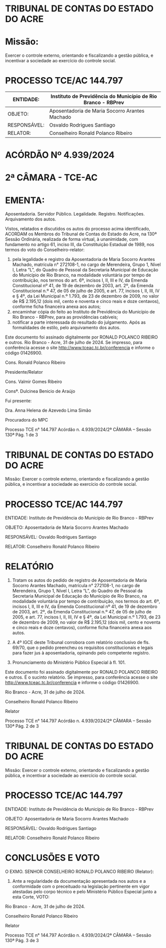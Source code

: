 # TRIBUNAL DE CONTAS DO ESTADO DO ACRE

# Missão:

Exercer o controle externo, orientando e fiscalizando a gestão pública, e incentivar a sociedade ao exercício do controle social.

# PROCESSO TCE/AC 144.797

|ENTIDADE:|Instituto de Previdência do Município de Rio Branco - RBPrev|
|---|---|
|OBJETO:|Aposentadoria de Maria Socorro Arantes Machado|
|RESPONSÁVEL:|Osvaldo Rodrigues Santiago|
|RELATOR:|Conselheiro Ronald Polanco Ribeiro|

# ACÓRDÃO Nº 4.939/2024

# 2ª CÂMARA - TCE-AC

# EMENTA:

Aposentadoria. Servidor Público. Legalidade. Registro. Notificações. Arquivamento dos autos.

Vistos, relatados e discutidos os autos do processo acima identificado, ACORDAM os Membros do Tribunal de Contas do Estado do Acre, na 130ª Sessão Ordinária, realizada de forma virtual, à unanimidade, com fundamento no artigo 61, inciso III, da Constituição Estadual de 1989, nos termos do voto do Conselheiro-relator:

1. pela legalidade e registro da Aposentadoria de Maria Socorro Arantes Machado, matrícula n° 272108-1, no cargo de Merendeira, Grupo 1, Nível I, Letra “L”, do Quadro de Pessoal da Secretaria Municipal de Educação do Município de Rio Branco, na modalidade voluntária por tempo de contribuição, nos termos do art. 6º, incisos I, II, III e IV, da Emenda Constitucional nº 41, de 19 de dezembro de 2003, art. 2º, da Emenda Constitucional n.º 47, de 05 de julho de 2005, e art. 77, incisos I, II, III, IV e § 4º, da Lei Municipal n.º 1.793, de 23 de dezembro de 2009, no valor de R$ 2.195,12 (dois mil, cento e noventa e cinco reais e doze centavos), conforme ficha financeira anexa aos autos;
2. encaminhar cópia do feito ao Instituto de Previdência do Município de Rio Branco - RBPrev, para as providências cabíveis;
3. notificar a parte interessada do resultado do julgamento. Após as formalidades de estilo, pelo arquivamento dos autos.

Este documento foi assinado digitalmente por RONALD POLANCO RIBEIRO e outros. Rio Branco - Acre, 31 de julho de 2024. Se impresso, para conferência acesse o site http://www.tceac.tc.br/conferencia e informe o código 01426900.

Cons. Ronald Polanco Ribeiro

Presidente/Relator

Cons. Valmir Gomes Ribeiro

Consª. Dulcinea Benicio de Araújo

Fui presente:

Dra. Anna Helena de Azevedo Lima Simão

Procuradora do MPC

Processo TCE n° 144.797 Acórdão n. 4.939/2024/2ª CÂMARA – Sessão 130ª Pág. 1 de 3

# TRIBUNAL DE CONTAS DO ESTADO DO ACRE

Missão: Exercer o controle externo, orientando e fiscalizando a gestão pública, e incentivar a sociedade ao exercício do controle social.

# PROCESSO TCE/AC 144.797

ENTIDADE: Instituto de Previdência do Município de Rio Branco - RBPrev

OBJETO: Aposentadoria de Maria Socorro Arantes Machado

RESPONSÁVEL: Osvaldo Rodrigues Santiago

RELATOR: Conselheiro Ronald Polanco Ribeiro

# RELATÓRIO

1. Tratam os autos do pedido de registro de Aposentadoria de Maria Socorro Arantes Machado, matrícula n° 272108-1, no cargo de Merendeira, Grupo 1, Nível I, Letra “L”, do Quadro de Pessoal da Secretaria Municipal de Educação do Município de Rio Branco, na modalidade voluntária por tempo de contribuição, nos termos do art. 6º, incisos I, II, III e IV, da Emenda Constitucional nº 41, de 19 de dezembro de 2003, art. 2º, da Emenda Constitucional n.º 47, de 05 de julho de 2005, e art. 77, incisos I, II, III, IV e § 4º, da Lei Municipal n.º 1.793, de 23 de dezembro de 2009, no valor de R$ 2.195,12 (dois mil, cento e noventa e cinco reais e doze centavos), conforme ficha financeira anexa aos autos.

2. A 4º IGCE deste Tribunal corrobora com relatório conclusivo de fls. 69/70, que o pedido preencheu os requisitos constitucionais e legais para fazer jus à aposentadoria, opinando pelo competente registro.

3. Pronunciamento do Ministério Público Especial à fl. 101.

Este documento foi assinado digitalmente por RONALD POLANCO RIBEIRO e outros. É o sucinto relatório. Se impresso, para conferência acesse o site http://www.tceac.tc.br/conferencia e informe o código 01426900.

Rio Branco - Acre, 31 de julho de 2024.

Conselheiro Ronald Polanco Ribeiro

Relator

Processo TCE n° 144.797 Acórdão n. 4.939/2024/2ª CÂMARA – Sessão 130ª Pág. 2 de 3

# TRIBUNAL DE CONTAS DO ESTADO DO ACRE

Missão: Exercer o controle externo, orientando e fiscalizando a gestão pública, e incentivar a sociedade ao exercício do controle social.

# PROCESSO TCE/AC 144.797

ENTIDADE: Instituto de Previdência do Município de Rio Branco - RBPrev

OBJETO: Aposentadoria de Maria Socorro Arantes Machado

RESPONSÁVEL: Osvaldo Rodrigues Santiago

RELATOR: Conselheiro Ronald Polanco Ribeiro

# CONCLUSÕES E VOTO

O EXMO. SENHOR CONSELHEIRO RONALD POLANCO RIBEIRO (Relator):

1. Ante a regularidade da documentação apresentada nos autos e a conformidade com o preceituado na legislação pertinente em vigor atestadas pelo corpo técnico e pelo Ministério Público Especial junto a esta Corte, VOTO:

Rio Branco - Acre, 31 de julho de 2024.

Conselheiro Ronald Polanco Ribeiro

Relator

Processo TCE n° 144.797 Acórdão n. 4.939/2024/2ª CÂMARA – Sessão 130ª Pág. 3 de 3

